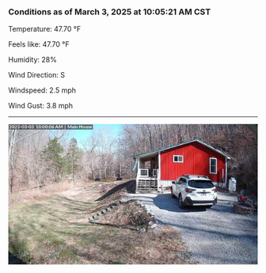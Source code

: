 ### Conditions as of March 3, 2025 at 10:05:21 AM CST 

Temperature: 47.70 &deg;F

Feels like: 47.70 &deg;F

Humidity: 28%

Wind Direction: S

Windspeed: 2.5 mph

Wind Gust: 3.8 mph

---

<img src="./images/latest.jpeg"/>

